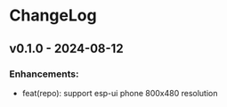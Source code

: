 # ChangeLog

## v0.1.0 - 2024-08-12

### Enhancements:

* feat(repo): support esp-ui phone 800x480 resolution
